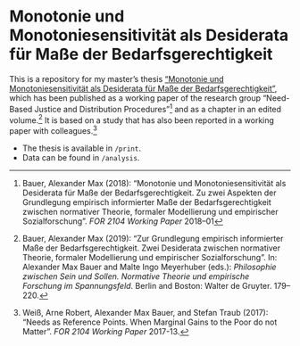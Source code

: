 # Monotonie und Monotoniesensitivität als Desiderata für Maße der Bedarfsgerechtigkeit

This is a repository for my master’s thesis [“Monotonie und Monotoniesensitivität als Desiderata für Maße der Bedarfsgerechtigkeit”](https://www.hsu-hh.de/bedarfsgerechtigkeit/wp-content/uploads/sites/857/2021/03/2018-01.pdf), which has been published as a working paper of the research group “Need-Based Justice and Distribution Procedures”[^1] and as a chapter in an edited volume.[^2] It is based on a study that has also been reported in a working paper with colleagues.[^3]

- The thesis is available in `/print`.
- Data can be found in `/analysis`.

[^1]: Bauer, Alexander Max (2018): “Monotonie und Monotoniesensitivität als Desiderata für Maße der Bedarfsgerechtigkeit. Zu zwei Aspekten der Grundlegung empirisch informierter Maße der Bedarfsgerechtigkeit zwischen normativer Theorie, formaler Modellierung und empirischer Sozialforschung”. *FOR 2104 Working Paper* 2018–01
[^2]: Bauer, Alexander Max (2019): “Zur Grundlegung empirisch informierter Maße der Bedarfsgerechtigkeit. Zwei Desiderata zwischen normativer Theorie, formaler Modellierung und empirischer Sozialforschung”. In: Alexander Max Bauer and Malte Ingo Meyerhuber (eds.): *Philosophie zwischen Sein und Sollen. Normative Theorie und empirische Forschung im Spannungsfeld*. Berlin and Boston: Walter de Gruyter. 179–220.
[^3]: Weiß, Arne Robert, Alexander Max Bauer, and Stefan Traub (2017): “Needs as Reference Points. When Marginal Gains to the Poor do not Matter”. *FOR 2104 Working Paper* 2017-13.
